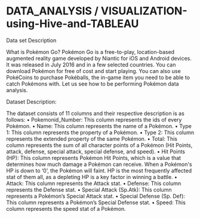 # DATA_ANALYSIS / VISUALIZATION-using-Hive-and-TABLEAU

Data set Description 

What is Pokémon Go?
Pokémon Go is a free-to-play, location-based augmented reality game developed by Niantic for iOS and Android devices. It was released in July 2016 and in a few selected countries. You can download Pokémon for free of cost and start playing. You can also use PokéCoins to purchase Pokéballs, the in-game item you need to be able to catch Pokémons with. Let us see how to be performing Pokémon data analysis.

Dataset Description: 

The dataset consists of 11 columns and their respective description is as follows:
•	Pokemonid_Number: This column represents the ids of every Pokémon. 
•	Name: This column represents the name of a Pokémon. 
•	Type 1: This column represents the property of a Pokémon.
•	Type 2: This column represents the extended property of the same Pokémon.
•	Total: This column represents the sum of all character points of a Pokémon (Hit Points, attack, defense, special attack, special defense, and speed). 
•	Hit Points (HP): This column represents Pokémon Hit Points, which is a value that determines how much damage a Pokémon can receive. When a Pokémon's HP is down to ‘0’, the Pokémon will faint. HP is the most frequently affected stat of them all, as a depleting HP is a key factor in winning a battle. 
•	Attack: This column represents the Attack stat. 
•	Defense: This column represents the Defense stat. 
•	Special Attack (Sp.Atk): This column represents a Pokémon’s Special Attack stat.
•	Special Defense (Sp. Def): This column represents a Pokémon’s Special Defense stat.
•	Speed: This column represents the speed stat of a Pokémon.
